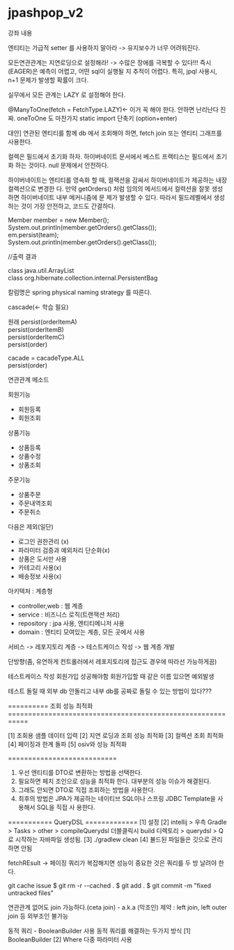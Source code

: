 # jpashpop_v2

강좌 내용

엔티티는 가급적 setter 를 사용하지 말아라
-> 유지보수가 너무 어려워진다.

모든연관관계는 지연로딩으로 설정해라!
-> 수많은 장애를 극복할 수 있다!!!
즉시(EAGER)은 예측이 어렵고, 어떤 sql이 실행될 지 추적이 어렵다.
특히, jpql 사용시, n+1 문제가 발생할 확률이 크다.

실무에서 모든 관계는 LAZY 로 설정해야 한다.

@ManyToOne(fetch = FetchType.LAZY)<- 이거 꼭 해야 한다. 안하면 난리난다 진짜.
oneToOne 도 마찬가지
static import 단축키 (option+enter)

대안] 연관된 엔티티를 함께 db 에서 조회해야 하면, fetch join 또는 엔티티 그래프를 사용한다.

컬렉은 필드에서 초기화 하자. 
하이버네이트 문서에서 베스트 프랙티스는 필드에서 초기화 하는 것이다. 
null 문제에서 안전하다. 

하이버네이트는 엔티티를 영속화 할 때, 컬랙션을 감싸서 하이버네이트가 제공하는 내장 컬렉션으로 변경한 다. 만약 getOrders() 처럼 임의의 메서드에서 컬력션을 잘못 생성하면 하이버네이트 내부 메커니즘에 문 제가 발생할 수 있다. 따라서 필드레벨에서 생성하는 것이 가장 안전하고, 코드도 간결하다.


Member member = new Member();<br>
System.out.println(member.getOrders().getClass());<br>
em.persist(team);<br>
System.out.println(member.getOrders().getClass());<br>

//출력 결과

class java.util.ArrayList<br>
class org.hibernate.collection.internal.PersistentBag

칼럼명은 spring physical naming strategy 를 따른다. 

cascade(<- 학습 필요)

원래
persist(orderItemA)<br>
persist(orderItemB)<br>
persist(orderItemC)<br>
persist(order)<br>

cacade = cacadeType.ALL<br>
persist(order)<br>

연관관계 메소드

회원기능
- 회원등록
- 회원조회

상품기능
- 상품등록
- 상품수정
- 상품조회

주문기능
- 상품주문
- 주문내역조회
- 주문취소

다음은 제외(일단)
- 로그인 권한관리 (x)
- 파라미터 검증과 예외처리 단순화(x)
- 상품은 도서만 사용
- 카테고리 사용(x)
- 배송정보 사용(x)

아키텍처 : 계층형
- controller,web : 웹 계층
- service : 비즈니스 로직(트랜잭션 처리)
- repository : jpa 사용, 엔티티메니저 사용
- domain : 엔티티 모여있는 계층, 모든 곳에서 사용

서비스 -> 레포지토리 계층 -> 테스트케이스 작성 -> 웹 계층 개발

단방향(좀, 유연하게 컨트롤러에서 레포지토리에 접근도 경우에 따라선 가능하게끔)

테스트케이스 작성
회원가입 성공해야함
회원가입할 때 같은 이름 있으면 예외발생


테스트 돌릴 때 외부 db 안돌리고 내부 db를 공짜로 돌릴 수 있는 방법이 있다???

========== 조회 성능 최적화 ===========================================================

[1] 조회용 샘플 데이터 입력
[2] 지연 로딩과 조회 성능 최적화
[3] 컬렉션 조회 최적화
[4] 페이징과 한계 돌파
[5] osiv와 성능 최적화

===========================
1. 우선 엔티티를 DTO로 변환하는 방법을 선택한다.
2. 필요하면 페치 조인으로 성능을 최적화 한다. 대부분의 성능 이슈가 해결된다.
3. 그래도 안되면 DTO로 직접 조회하는 방법을 사용한다.
4. 최후의 방법은 JPA가 제공하는 네이티브 SQL이나 스프링 JDBC Template을 사용해서 SQL을 직접 사
용한다.


=========== QueryDSL =============
[1] 설정
[2] intellij > 우측 Gradle > Tasks > other > compileQuerydsl  더블클릭시 build 디렉토리 > querydsl > Q로 시작하는 자바파일 생성됨.
[3] ./gradlew clean
[4] 뷸드된 파일들은 깃으로 관리하면 안됨


fetchREsult -> 페이징 쿼리가 복잡해지면
성능이 중요한 것은 쿼리를 두 방 날려야 한다.


git cache issue
$ git rm -r --cached .
$ git add .
$ git commit -m "fixed untracked files”

연관관계 없어도 join 가능하다.(ceta join) - a.k.a (막조인)
제약 : left join, left outer join 등 외부조인 불가능


동적 쿼리 - BooleanBuilder 사용
동적 쿼리를 해결하는 두가지 방식
[1] BooleanBuilder
[2] Where 다중 파라미터 사용


